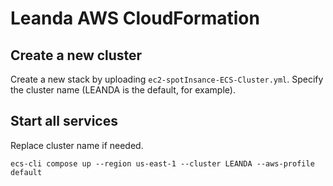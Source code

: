 # Leanda AWS CloudFormation

## Create a new cluster

Create a new stack by uploading `ec2-spotInsance-ECS-Cluster.yml`. Specify the cluster name (LEANDA is the default, for example).

## Start all services

Replace cluster name if needed.

```terminal
ecs-cli compose up --region us-east-1 --cluster LEANDA --aws-profile default
```
